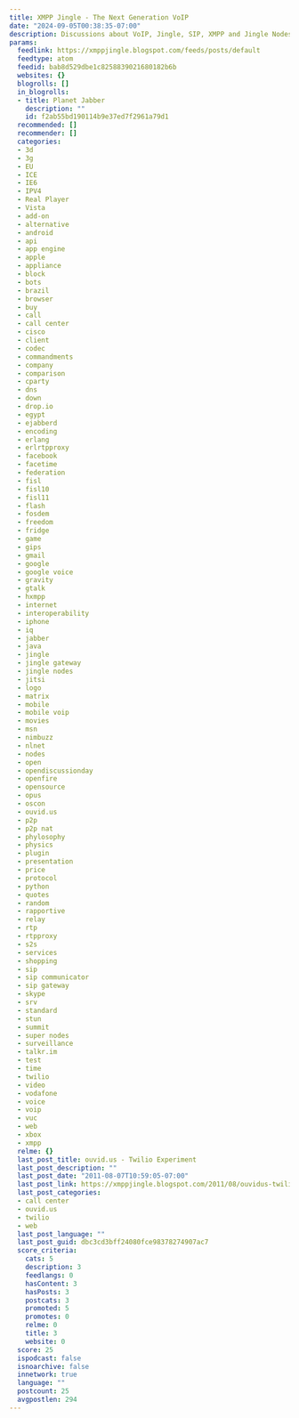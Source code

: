 ```yaml
---
title: XMPP Jingle - The Next Generation VoIP
date: "2024-09-05T00:38:35-07:00"
description: Discussions about VoIP, Jingle, SIP, XMPP and Jingle Nodes
params:
  feedlink: https://xmppjingle.blogspot.com/feeds/posts/default
  feedtype: atom
  feedid: bab8d529dbe1c8258839021680182b6b
  websites: {}
  blogrolls: []
  in_blogrolls:
  - title: Planet Jabber
    description: ""
    id: f2ab55bd190114b9e37ed7f2961a79d1
  recommended: []
  recommender: []
  categories:
  - 3d
  - 3g
  - EU
  - ICE
  - IE6
  - IPV4
  - Real Player
  - Vista
  - add-on
  - alternative
  - android
  - api
  - app engine
  - apple
  - appliance
  - block
  - bots
  - brazil
  - browser
  - buy
  - call
  - call center
  - cisco
  - client
  - codec
  - commandments
  - company
  - comparison
  - cparty
  - dns
  - down
  - drop.io
  - egypt
  - ejabberd
  - encoding
  - erlang
  - erlrtpproxy
  - facebook
  - facetime
  - federation
  - fisl
  - fisl10
  - fisl11
  - flash
  - fosdem
  - freedom
  - fridge
  - game
  - gips
  - gmail
  - google
  - google voice
  - gravity
  - gtalk
  - hxmpp
  - internet
  - interoperability
  - iphone
  - iq
  - jabber
  - java
  - jingle
  - jingle gateway
  - jingle nodes
  - jitsi
  - logo
  - matrix
  - mobile
  - mobile voip
  - movies
  - msn
  - nimbuzz
  - nlnet
  - nodes
  - open
  - opendiscussionday
  - openfire
  - opensource
  - opus
  - oscon
  - ouvid.us
  - p2p
  - p2p nat
  - phylosophy
  - physics
  - plugin
  - presentation
  - price
  - protocol
  - python
  - quotes
  - random
  - rapportive
  - relay
  - rtp
  - rtpproxy
  - s2s
  - services
  - shopping
  - sip
  - sip communicator
  - sip gateway
  - skype
  - srv
  - standard
  - stun
  - summit
  - super nodes
  - surveillance
  - talkr.im
  - test
  - time
  - twilio
  - video
  - vodafone
  - voice
  - voip
  - vuc
  - web
  - xbox
  - xmpp
  relme: {}
  last_post_title: ouvid.us - Twilio Experiment
  last_post_description: ""
  last_post_date: "2011-08-07T10:59:05-07:00"
  last_post_link: https://xmppjingle.blogspot.com/2011/08/ouvidus-twilio-experiment.html
  last_post_categories:
  - call center
  - ouvid.us
  - twilio
  - web
  last_post_language: ""
  last_post_guid: dbc3cd3bff24080fce98378274907ac7
  score_criteria:
    cats: 5
    description: 3
    feedlangs: 0
    hasContent: 3
    hasPosts: 3
    postcats: 3
    promoted: 5
    promotes: 0
    relme: 0
    title: 3
    website: 0
  score: 25
  ispodcast: false
  isnoarchive: false
  innetwork: true
  language: ""
  postcount: 25
  avgpostlen: 294
---
```

